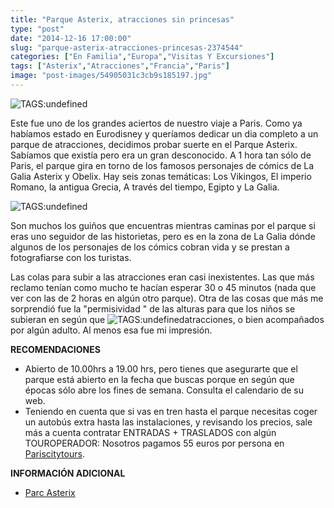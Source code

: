 ```yaml
---
title: "Parque Asterix, atracciones sin princesas"
type: "post"
date: "2014-12-16 17:00:00"
slug: "parque-asterix-atracciones-princesas-2374544"
categories: ["En Familia","Europa","Visitas Y Excursiones"]
tags: ["Asterix","Atracciones","Francia","Paris"]
image: "post-images/54905031c3cb9s185197.jpg"
---
```


 ![ TAGS:undefined](post-images/54905031c3cb9s185197.jpg)

 Este fue uno de los grandes aciertos de nuestro viaje a Paris. Como ya habíamos estado en Eurodisney y queríamos dedicar un dia completo a un parque de atracciones, decidimos probar suerte en el Parque Asterix. Sabíamos que existía pero era un gran desconocido. A 1 hora tan sólo de Paris, el parque gira en torno de los famosos personajes de cómics de La Galia Asterix y Obelix. Hay seis zonas temáticas: Los Vikingos, El imperio Romano, la antigua Grecia, A través del tiempo, Egipto y La Galia.

 ![ TAGS:undefined](post-images/549050718c689s181279.jpg)

 Son muchos los guiños que encuentras mientras caminas por el parque si eras uno seguidor de las historietas, pero es en la zona de La Galia dónde algunos de los personajes de los cómics cobran vida y se prestan a fotografiarse con los turistas.

 Las colas para subir a las atracciones eran casi inexistentes. Las que más reclamo tenían como mucho te hacían esperar 30 o 45 minutos (nada que ver con las de 2 horas en algún otro parque). Otra de las cosas que más me sorprendió fue la "permisividad " de las alturas para que los niños se subieran en según que ![ TAGS:undefined](post-images/5490532fb43b8s259581.jpg)atracciones, o bien acompañados por algún adulto. Al menos esa fue mi impresión.

 **RECOMENDACIONES**

- Abierto de 10.00hrs a 19.00 hrs, pero tienes que asegurarte que el parque está abierto en la fecha que buscas porque en según que épocas sólo abre los fines de semana. Consulta el calendario de su web.
- Teniendo en cuenta que si vas en tren hasta el parque necesitas coger un autobús extra hasta las instalaciones, y revisando los precios, sale más a cuenta contratar ENTRADAS + TRASLADOS con algún TOUROPERADOR: Nosotros pagamos 55 euros por persona en [ Pariscitytours](http://www.pariscityvision.com/es/paris/monumentos/torre-eiffel).

 **INFORMACIÓN ADICIONAL**

- [Parc Asterix](http://www.parcasterix.fr/es)